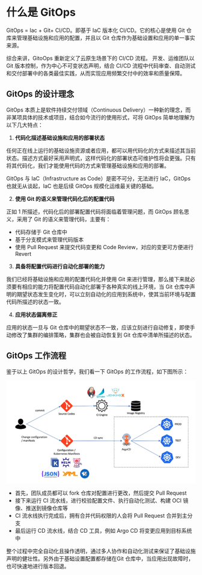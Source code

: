 # 什么是 GitOps

GitOps = Iac + Git+ CI/CD。即基于 IaC 版本化 CI/CD。它的核心是使用 Git 仓库来管理基础设施和应用的配置，并且以 Git 仓库作为基础设置和应用的单一事实来源。

综合来讲，GitoOps 重新定义了云原生场景下的 CI/CD 流程。 开发、运维团队以 Git 版本控制，作为中心不可变状态声明，结合 CI/CD 流程中代码审查、自动测试和交付部署中的各类最佳实践，从而实现应用频繁交付中的效率和质量保障。


## GitOps 的设计理念

GitOps 本质上是软件持续交付领域（Continuous Delivery）一种新的理念，而非某项具体的技术或项目，结合如今流行的使用形式，可将 GitOps 简单地理解为以下几大特点：

1. **代码化描述基础设施和应用的部署状态**

任何正在线上运行的基础设施资源或者应用，都可以用代码化的方式来描述其当前状态。描述方式最好采用声明式，这样代码化的部署状态可维护性将会更强。只有将其代码化，我们才能使用代码的方式来管理基础设施和应用的部署。

GitOps 与 IaC（Infrastructure as Code）是密不可分，无法进行 IaC，GitOps 也就无从谈起，IaC 也是后续 GitOps 规模化运维最关键的基础。


2. **使用 Git 的语义来管理代码化后的配置代码**

正如 1 所描述，代码化后的部署配置代码将面临着管理问题，而 GitOps 顾名思义，采用了 Git 的语义来管理代码，主要有：

- 代码存储于 Git 仓库中
- 基于分支模式来管理代码版本 
- 使用 Pull Request 来提交代码变更和 Code Review，对应的变更可方便进行 Revert

3. **具备将配置代码进行自动化部署的能力**

我们已经将基础设施和应用的配置代码化并使用 Git 来进行管理，那么接下来就必须要有相应的能力将配置代码自动化部署于各种真实的线上环境，当 Git 仓库中声明的期望状态发生变化时，可以立刻自动化的应用到系统中，使其当前环境与配置代码所描述的状态一致。

4. **应用状态偏离修正**

应用的状态一旦与 Git 仓库中的期望状态不一致，应该立刻进行自动修复，即使手动修改了集群的编排策略，集群也会被自动恢复到 Git 仓库中清单所描述的状态。



## GitOps 工作流程

鉴于以上 GitOps 的设计哲学，我们看一下 GitOps 的工作流程，如下图所示：

<div  align="center">
  <img src="../assets/gitops-workflow.webp" width = "550"  align=center />
</div>


- 首先，团队成员都可以 fork 仓库对配置进行更改，然后提交 Pull Request
- 接下来运行 CI 流水线，进行校验配置文件、执行自动化测试、构建 OCI 镜像、推送到镜像仓库等
- CI 流水线执行完成后，拥有合并代码权限的人会将 Pull Request 合并到主分支
- 最后运行 CD 流水线，结合 CD 工具，例如 Argo CD 将变更应用到目标系统中

整个过程中完全自动化且操作透明，通过多人协作和自动化测试来保证了基础设施声明的健壮性。另外由于基础设置配置都存储在Git 仓库中，当应用出现故障时，也可快速地进行版本回退。
